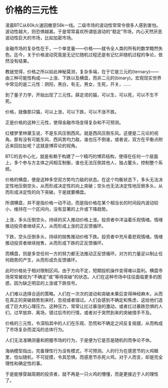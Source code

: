 # 价格的三元性

凌晨BTC从60k火速回撤至58k一线。二级市场的波动性常常令很多人感到害怕。波动性越大，则恐惧越甚。于是常常喜欢所谓低波动的“稳定”市场，内心天然厌恶波动性巨大的市场，比如加密市场。

金融市场的复杂性在于，一个单变量——价格——就令全人类的所有的数学黯然失色。迄今，关于价格波动究竟是无记忆随机过程还是有记忆非随机过程的争论，依然没有结果。

教链觉得，价格之所以如此神秘莫测，复杂多端，在于它是三元的(ternary)——由三种可能性构成——上涨、下跌以及横盘，而非二元的(binary)。宏观现实世界中常见的是二元性：阴阳，黑白，有无，男女，生死，开关，……

到了量子力学，开始出现了三元性。薛定谔的猫，可以生，可以死，可以不生不死。

价格，就像那只猫，可以上涨，可以下跌，可以不涨不跌。

正是价格的这种三元性，使得金融市场变得复杂和不可预测。

红楼梦里林黛玉说，不是东风压倒西风，就是西风压倒东风。这便是二元论的视角。那有没有可能东风、西风势均力敌，谁也压不倒谁，或者说，双方在平衡点附近来回拉扯呢？这就是博弈论的视角。

BTC的去中心化，就是有赖于构建了一个精巧的博弈结构，使得在任何一个层面上，多个参与方主体之间相互制衡，谁也无法压倒其他人，独占鳌头，控制整个系统。

价格的横盘，便是这种多空双方势均力敌的状态。在这个均衡状态下，多头无法决定性地压倒空头，从而形成决定性的向上突破；空头也无法决定性地压倒多头，从而形成决定性的向下突破。于是就要横盘。

所谓横盘，并不是指价格一动不动，而是指价格在某个相当长的时间段内波动较小，维持在一个区间内，没有显著的上升或下降趋势。

上涨，多头压倒空头，持续的买入推动价格上涨。投资者中洋溢着乐观情绪。情绪推动投资者继续买入，从而形成上涨的正反馈循环。

下跌，空头压倒多头，持续的抛售推动价格下跌。投资者中充斥着悲观情绪。情绪推动投资者继续抛售，从而形成下跌的正反馈循环。

而横盘，则是多空任何一方的努力都无法推动正反馈循环。对方的力量足以制止任何趋势的产生，从而形成负反馈循环。

此时价格处于相对限制区间。由于方向不定，短期投机操作变得难以盈利。横盘市场常常被视为“不确定”或“等待突破”的状态。人们在这种市场中往往面临更多的困惑，因为缺乏明显的上涨或下跌信号。

人们难以选择合适的策略。人们在一次次的波动和突破未果后变得神经麻木，从而在真正的突破趋势到来时，忽视或者错过。人们会感到不确定和焦虑，这给他们造成了巨大的心理压力。这种压力，常常让扛过暴涨的激动，或者扛过暴跌恐惧的人们，过早放弃、离场，错过后市的行情，或者对于突然到来的突破措手不及。

价格的三元性，令深陷其中的人们在乐观、恐慌和不确定之间反复摇摆，从而构成了市场复杂而混沌的总体行为。

人们无法准确测量和把握市场的行为，于是便为它是否是随机的而争论不休。

海纳模型指出，完备理性行为没有模式，不可预测。人的行为在感恩节的火鸡眼里，恰似随机，不可捉摸，令其恐惧。而感恩节杀死火鸡，对于人而言，却是完全理性和确定性的事。

于是能够穿越周期的投资者，就不再是一只火鸡的懵懂，而是更接近于人的理性了。

